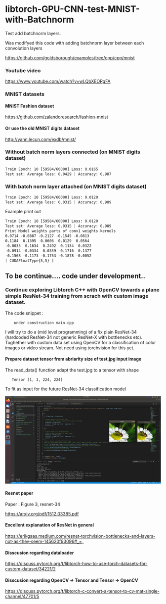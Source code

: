 # libtorch-GPU-CNN-test-MNIST-with-Batchnorm
Test add batchnorm layers.

Was modifyed this code with adding batchnorm layer between each convolution layers

https://github.com/goldsborough/examples/tree/cpp/cpp/mnist

### Youtube video
https://www.youtube.com/watch?v=wLQbXEORgFA

### MNIST datasets

#### MNIST Fashion dataset

https://github.com/zalandoresearch/fashion-mnist

#### Or use the old MNIST digits dataset

http://yann.lecun.com/exdb/mnist/

### Without batch norm layers connected (on MNIST digits dataset)

    Train Epoch: 10 [59584/60000] Loss: 0.0165
    Test set: Average loss: 0.0429 | Accuracy: 0.987

### With batch norm layer attached (on MNIST digits dataset)

    Train Epoch: 10 [59584/60000] Loss: 0.0120
    Test set: Average loss: 0.0315 | Accuracy: 0.989



Example print out

    Train Epoch: 10 [59584/60000] Loss: 0.0120
    Test set: Average loss: 0.0315 | Accuracy: 0.989
    Print Model weights parts of conv1 weights kernels
    0.0714 -0.0887 -0.2127 -0.1545 -0.0813
    0.1184  0.1395  0.0606  0.0129  0.0564
    -0.0033  0.1634  0.2492  0.1134  0.0322
    -0.0914 -0.0334  0.0359  0.1716  0.1377
    -0.1568 -0.1173 -0.1753 -0.1878 -0.0052
    [ CUDAFloatType{5,5} ]

## To be continue.... code under development..
### Continue exploring Libtorch C++ with OpenCV towards a plane simple ResNet-34 training from scrach with custom image dataset.

The code snippet :

        under construction main.cpp

I will try to do a (mid level programming) of a fix plain ResNet-34 (hardcoded ResNet-34 not generic ResNet-X with bottlenecks etc).
Toghether with custom data set using OpenCV for a classification of color images or video stream. Not need using torchvision for this yet.

#### Prepare dataset tensor from abriarity size of test.jpg input image

The read_data() function adapt the test.jpg to a tensor with shape 

       Tensor [1, 3, 224, 224]
        
To fit as input for the future ResNet-34 classification model

![](Prepare_1_3_224_224_tensor_from_test_jpg.png)

#### Resnet paper

Paper :
Figure 3, resnet-34

https://arxiv.org/pdf/1512.03385.pdf

#### Excellent explanation of ResNet in general

https://erikgaas.medium.com/resnet-torchvision-bottlenecks-and-layers-not-as-they-seem-145620f93096#_=_

#### Disscusion regarding dataloader

https://discuss.pytorch.org/t/libtorch-how-to-use-torch-datasets-for-custom-dataset/34221/2

#### Disscusion regarding OpenCV -> Tensor and Tensor -> OpenCV

https://discuss.pytorch.org/t/libtorch-c-convert-a-tensor-to-cv-mat-single-channel/47701/5

